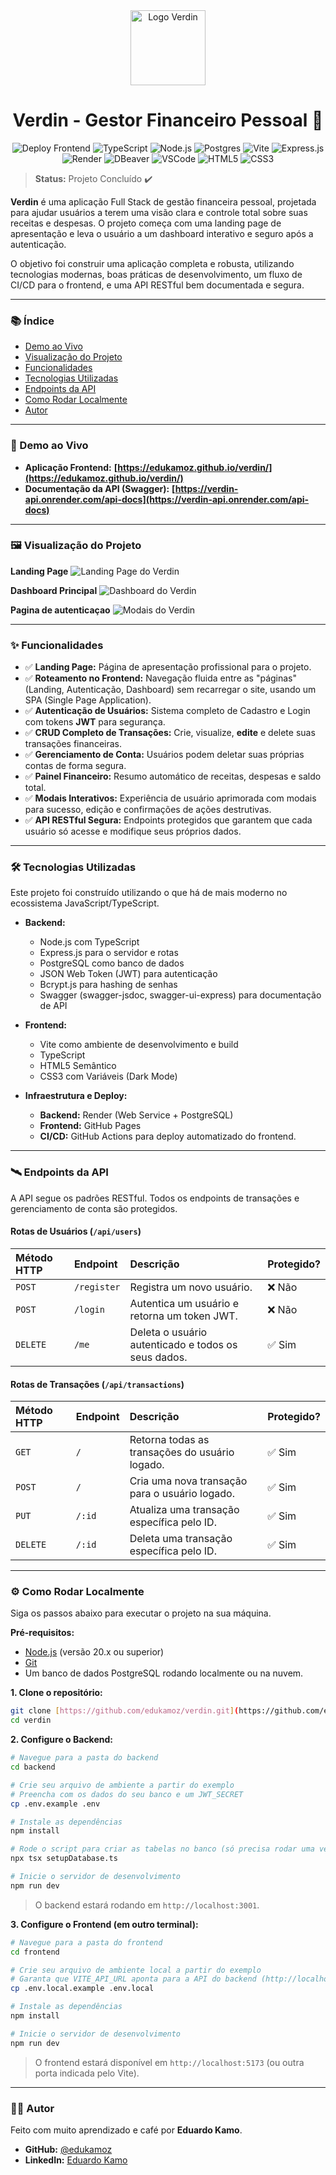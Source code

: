 <div align="center">
  <img src="./frontend/public/logo.svg" alt="Logo Verdin" width="120px" />
  <h1>Verdin - Gestor Financeiro Pessoal 💸</h1>
</div>

<div align="center">

![Deploy Frontend](https://github.com/edukamoz/verdin/actions/workflows/deploy-pages.yml/badge.svg)
![TypeScript](https://img.shields.io/badge/typescript-%23007ACC.svg?style=for-the-badge&logo=typescript&logoColor=white)
![Node.js](https://img.shields.io/badge/node.js-339933?style=for-the-badge&logo=nodedotjs&logoColor=white)
![Postgres](https://img.shields.io/badge/Postgres-%23316192.svg?style=for-the-badge&logo=postgresql&logoColor=white)
![Vite](https://img.shields.io/badge/vite-%23646CFF.svg?style=for-the-badge&logo=vite&logoColor=white)
![Express.js](https://img.shields.io/badge/express.js-%23404d59.svg?style=for-the-badge&logo=express&logoColor=%2361DAFB)
![Render](https://img.shields.io/badge/Render-46E3B7?style=for-the-badge&logo=render&logoColor=white)
![DBeaver](https://img.shields.io/badge/dbeaver-382923?style=for-the-badge&logo=dbeaver&logoColor=white)
![VSCode](https://img.shields.io/badge/VSCode-0078D4?style=for-the-badge&logo=visual%20studio%20code&logoColor=white)
![HTML5](https://img.shields.io/badge/HTML5-E34F26?style=for-the-badge&logo=html5&logoColor=white)
![CSS3](https://img.shields.io/badge/CSS3-1572B6?style=for-the-badge&logo=css3&logoColor=white)

</div>

> **Status:** Projeto Concluído ✔️

**Verdin** é uma aplicação Full Stack de gestão financeira pessoal, projetada para ajudar usuários a terem uma visão clara e controle total sobre suas receitas e despesas. O projeto começa com uma landing page de apresentação e leva o usuário a um dashboard interativo e seguro após a autenticação.

O objetivo foi construir uma aplicação completa e robusta, utilizando tecnologias modernas, boas práticas de desenvolvimento, um fluxo de CI/CD para o frontend, e uma API RESTful bem documentada e segura.

---

### 📚 Índice

- [Demo ao Vivo](#-demo-ao-vivo)
- [Visualização do Projeto](#-visualização-do-projeto)
- [Funcionalidades](#-funcionalidades)
- [Tecnologias Utilizadas](#-tecnologias-utilizadas)
- [Endpoints da API](#-endpoints-da-api)
- [Como Rodar Localmente](#-como-rodar-localmente)
- [Autor](#-autor)

---

### 🚀 Demo ao Vivo

- **Aplicação Frontend:** **[https://edukamoz.github.io/verdin/](https://edukamoz.github.io/verdin/)**
- **Documentação da API (Swagger):** **[https://verdin-api.onrender.com/api-docs](https://verdin-api.onrender.com/api-docs)**

---

### 🖼️ Visualização do Projeto

**Landing Page**
![Landing Page do Verdin](/docs/images/landing-page.gif)

**Dashboard Principal**
![Dashboard do Verdin](/docs/images/dashboard.png)

**Pagina de autenticaçao**
![Modais do Verdin](/docs/images/auth.png)

---

### ✨ Funcionalidades

- ✅ **Landing Page:** Página de apresentação profissional para o projeto.
- ✅ **Roteamento no Frontend:** Navegação fluida entre as "páginas" (Landing, Autenticação, Dashboard) sem recarregar o site, usando um SPA (Single Page Application).
- ✅ **Autenticação de Usuários:** Sistema completo de Cadastro e Login com tokens **JWT** para segurança.
- ✅ **CRUD Completo de Transações:** Crie, visualize, **edite** e delete suas transações financeiras.
- ✅ **Gerenciamento de Conta:** Usuários podem deletar suas próprias contas de forma segura.
- ✅ **Painel Financeiro:** Resumo automático de receitas, despesas e saldo total.
- ✅ **Modais Interativos:** Experiência de usuário aprimorada com modais para sucesso, edição e confirmações de ações destrutivas.
- ✅ **API RESTful Segura:** Endpoints protegidos que garantem que cada usuário só acesse e modifique seus próprios dados.

---

### 🛠️ Tecnologias Utilizadas

Este projeto foi construído utilizando o que há de mais moderno no ecossistema JavaScript/TypeScript.

- **Backend:**

  - Node.js com TypeScript
  - Express.js para o servidor e rotas
  - PostgreSQL como banco de dados
  - JSON Web Token (JWT) para autenticação
  - Bcrypt.js para hashing de senhas
  - Swagger (swagger-jsdoc, swagger-ui-express) para documentação de API

- **Frontend:**

  - Vite como ambiente de desenvolvimento e build
  - TypeScript
  - HTML5 Semântico
  - CSS3 com Variáveis (Dark Mode)

- **Infraestrutura e Deploy:**
  - **Backend:** Render (Web Service + PostgreSQL)
  - **Frontend:** GitHub Pages
  - **CI/CD:** GitHub Actions para deploy automatizado do frontend.

---

### 🛰️ Endpoints da API

A API segue os padrões RESTful. Todos os endpoints de transações e gerenciamento de conta são protegidos.

#### Rotas de Usuários (`/api/users`)

| Método HTTP | Endpoint    | Descrição                                           | Protegido? |
| :---------- | :---------- | :-------------------------------------------------- | :--------- |
| `POST`      | `/register` | Registra um novo usuário.                           | ❌ Não     |
| `POST`      | `/login`    | Autentica um usuário e retorna um token JWT.        | ❌ Não     |
| `DELETE`    | `/me`       | Deleta o usuário autenticado e todos os seus dados. | ✅ Sim     |

#### Rotas de Transações (`/api/transactions`)

| Método HTTP | Endpoint | Descrição                                      | Protegido? |
| :---------- | :------- | :--------------------------------------------- | :--------- |
| `GET`       | `/`      | Retorna todas as transações do usuário logado. | ✅ Sim     |
| `POST`      | `/`      | Cria uma nova transação para o usuário logado. | ✅ Sim     |
| `PUT`       | `/:id`   | Atualiza uma transação específica pelo ID.     | ✅ Sim     |
| `DELETE`    | `/:id`   | Deleta uma transação específica pelo ID.       | ✅ Sim     |

---

### ⚙️ Como Rodar Localmente

Siga os passos abaixo para executar o projeto na sua máquina.

**Pré-requisitos:**

- [Node.js](https://nodejs.org/en/) (versão 20.x ou superior)
- [Git](https://git-scm.com/)
- Um banco de dados PostgreSQL rodando localmente ou na nuvem.

**1. Clone o repositório:**

```bash
git clone [https://github.com/edukamoz/verdin.git](https://github.com/edukamoz/verdin.git)
cd verdin
```

**2. Configure o Backend:**

```bash
# Navegue para a pasta do backend
cd backend

# Crie seu arquivo de ambiente a partir do exemplo
# Preencha com os dados do seu banco e um JWT_SECRET
cp .env.example .env

# Instale as dependências
npm install

# Rode o script para criar as tabelas no banco (só precisa rodar uma vez)
npx tsx setupDatabase.ts

# Inicie o servidor de desenvolvimento
npm run dev
```

> O backend estará rodando em `http://localhost:3001`.

**3. Configure o Frontend (em outro terminal):**

```bash
# Navegue para a pasta do frontend
cd frontend

# Crie seu arquivo de ambiente local a partir do exemplo
# Garanta que VITE_API_URL aponta para a API do backend (http://localhost:3001)
cp .env.local.example .env.local

# Instale as dependências
npm install

# Inicie o servidor de desenvolvimento
npm run dev
```

> O frontend estará disponível em `http://localhost:5173` (ou outra porta indicada pelo Vite).

---

### 👨‍💻 Autor

Feito com muito aprendizado e café por **Eduardo Kamo**.

- **GitHub:** [@edukamoz](https://github.com/edukamoz)
- **LinkedIn:** [Eduardo Kamo](https://www.linkedin.com/in/eduardo-kamo/)

